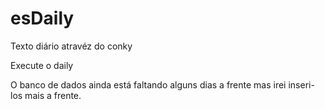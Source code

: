 # esDaily
Texto diário atravéz do conky

Execute o daily

O banco de dados ainda está faltando alguns dias a frente mas irei inseri-los mais a frente.

